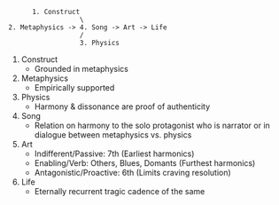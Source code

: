           1. Construct
                      \
    2. Metaphysics -> 4. Song -> Art -> Life
                      /
                      3. Physics

1. Construct
   - Grounded in metaphysics
2. Metaphysics
   - Empirically supported
3. Physics
   - Harmony & dissonance are proof of authenticity
4. Song
   - Relation on harmony to the solo protagonist who is narrator or in dialogue between metaphysics vs. physics
5. Art
   - Indifferent/Passive: 7th (Earliest harmonics)
   - Enabling/Verb: Others, Blues, Domants (Furthest harmonics)
   - Antagonistic/Proactive: 6th (Limits craving resolution)
6. Life
   - Eternally recurrent tragic cadence of the same
